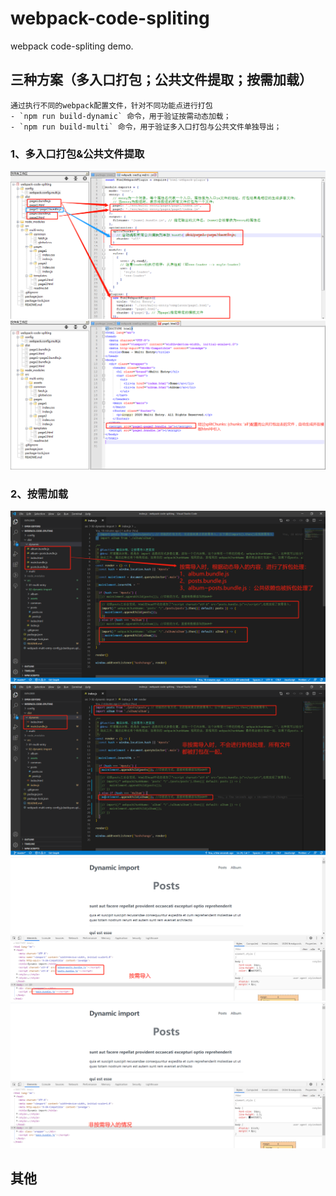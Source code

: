 # webpack-code-spliting

webpack code-spliting demo.

## 三种方案（多入口打包；公共文件提取；按需加载）

```
通过执行不同的webpack配置文件，针对不同功能点进行打包
- `npm run build-dynamic` 命令，用于验证按需动态加载；
- `npm run build-multi` 命令，用于验证多入口打包与公共文件单独导出；
```

### 1、多入口打包&公共文件提取

![blockchain](https://github.com/Lucky-LYZ/webpack-code-spliting/blob/master/src/01-multi-entry/assets/img/webpack%E9%85%8D%E7%BD%AE%E6%96%87%E4%BB%B6%E4%B8%8E%E6%89%93%E5%8C%85%E7%94%9F%E6%88%90%E6%96%87%E4%BB%B6%E4%B9%8B%E9%97%B4%E7%9A%84%E5%85%B3%E7%B3%BB.png "webpack配置文件与打包生成文件之间的关系")
![blockchain](https://github.com/Lucky-LYZ/webpack-code-spliting/blob/master/src/01-multi-entry/assets/img/%E8%87%AA%E5%8A%A8%E5%BC%95%E5%85%A5%E5%85%AC%E5%85%B1%E6%89%93%E5%8C%85%E7%9A%84%E4%BB%A3%E7%A0%81.png "自动引入公共打包的代码")

### 2、按需加载

![blockchain](https://github.com/Lucky-LYZ/webpack-code-spliting/blob/master/src/02-dynamic-import/assets/img/%E6%8C%89%E9%9C%80%E5%AF%BC%E5%85%A52.png "按需导入情况下，打包生成的所有文件")
![blockchain](https://github.com/Lucky-LYZ/webpack-code-spliting/blob/master/src/02-dynamic-import/assets/img/%E9%9D%9E%E6%8C%89%E9%9C%80%E5%AF%BC%E5%85%A52.png "非按需导入情况下，打包生成的所有文件")
![blockchain](https://github.com/Lucky-LYZ/webpack-code-spliting/blob/master/src/02-dynamic-import/assets/img/%E6%8C%89%E9%9C%80%E5%AF%BC%E5%85%A5.png "按需导入情况下，打包生成的html文件详情")
![blockchain](https://github.com/Lucky-LYZ/webpack-code-spliting/blob/master/src/02-dynamic-import/assets/img/%E9%9D%9E%E6%8C%89%E9%9C%80%E5%AF%BC%E5%85%A5.png "非按需导入情况下，打包生成的html文件详情")

## 其他
